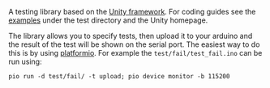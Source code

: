 A testing library based on the [Unity framework](http://www.throwtheswitch.org/unity/). For coding guides see the [examples](https://gitlab.com/BlackEdder/arduinoUnity/tree/master/test/fail) under the test directory and the Unity homepage. 

The library allows you to specify tests, then upload it to your arduino and the result of the test will be shown on the serial port. The easiest way to do this is by using [platformio](http://platformio.org/). For example the `test/fail/test_fail.ino` can be run using:

```
pio run -d test/fail/ -t upload; pio device monitor -b 115200
```
